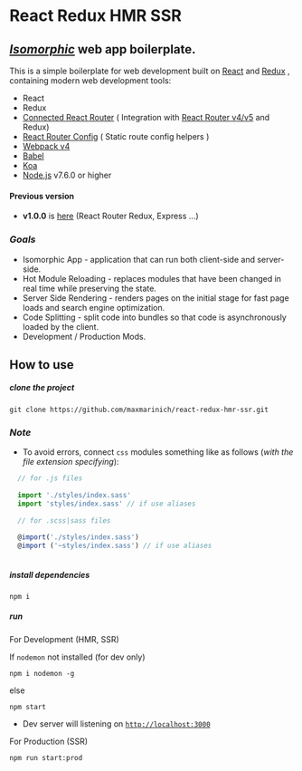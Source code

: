 # React Redux HMR SSR
## [_Isomorphic_](http://isomorphic.net/) web app boilerplate.

This is a simple boilerplate for web
development built on  [React](https://facebook.github.io/react/) and [Redux](http://redux.js.org/)
, containing modern web development
tools:
* React
* Redux
* [Connected React Router](https://github.com/supasate/connected-react-router) ( Integration with [React Router v4/v5](https://github.com/ReactTraining/react-router/tree/master/packages/react-router-redux) and Redux)
* [React Router Config](https://github.com/ReactTraining/react-router/tree/master/packages/react-router-config) ( Static route config helpers )
* [Webpack v4](https://webpack.js.org)
* [Babel](https://babeljs.io/)
* [Koa](https://koajs.com/)
* [Node.js](https://nodejs.org/) v7.6.0 or higher


#### Previous version 
* __v1.0.0__ is [here](https://github.com/maxmarinich/react-redux-hmr-ssr/tree/express) (React Router Redux, Express ...)

### _Goals_

* Isomorphic App - application that can run both client-side and server-side.
* Hot Module Reloading - replaces modules that have been changed in real time while preserving the state.
* Server Side Rendering - renders pages on the initial stage for fast page loads and search engine optimization.
* Code Splitting - split code into bundles so that code is asynchronously loaded by the client.
* Development / Production Mods.

## How to use
##### _clone the project_
```shell
git clone https://github.com/maxmarinich/react-redux-hmr-ssr.git
```

### _Note_
* To avoid errors, connect `css` modules something like as follows (_with the file extension specifying_):
```javascript
  // for .js files
  
  import './styles/index.sass'
  import 'styles/index.sass' // if use aliases   
  
  // for .scss|sass files
  
  @import('./styles/index.sass')   
  @import ('~styles/index.sass') // if use aliases
  
```

##### _install dependencies_
```shell
npm i
```

##### _run_
For Development (HMR, SSR)

If `nodemon` not installed (for dev only)

```shell
npm i nodemon -g
```
else

```shell
npm start
```
* Dev server will listening on [`http://localhost:3000`](http://localhost:3000)

For Production (SSR)

```shell
npm run start:prod
```

